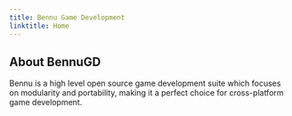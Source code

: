 ```yaml
---
title: Bennu Game Development
linktitle: Home
---
```


## About BennuGD

Bennu is a high level open source game development suite which focuses on modularity and portability, making it a perfect choice for cross-platform game development.

